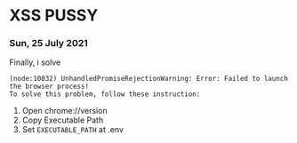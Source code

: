 # XSS PUSSY

### Sun, 25 July 2021

Finally, i solve 
```
(node:10032) UnhandledPromiseRejectionWarning: Error: Failed to launch the browser process!
To solve this problem, follow these instruction:
```

1. Open chrome://version
2. Copy Executable Path
3. Set `EXECUTABLE_PATH` at .env
